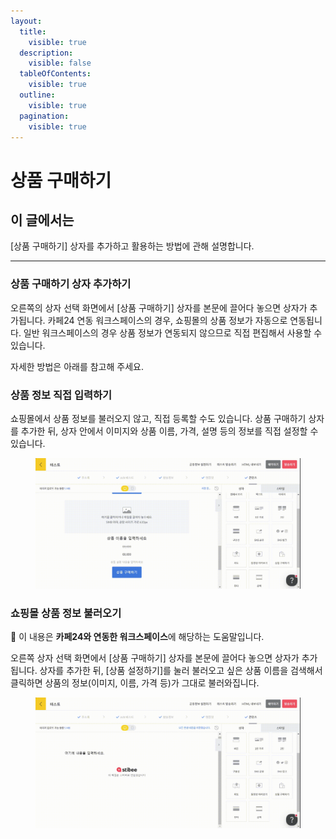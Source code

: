 ```yaml
---
layout:
  title:
    visible: true
  description:
    visible: false
  tableOfContents:
    visible: true
  outline:
    visible: true
  pagination:
    visible: true
---
```


# 상품 구매하기

## 이 글에서는

\[상품 구매하기] 상자를 추가하고 활용하는 방법에 관해 설명합니다.

***

### 상품 구매하기 상자 추가하기

오른쪽의 상자 선택 화면에서 \[상품 구매하기] 상자를 본문에 끌어다 놓으면 상자가 추가됩니다. 카페24 연동 워크스페이스의 경우, 쇼핑몰의 상품 정보가 자동으로 연동됩니다. 일반 워크스페이스의 경우 상품 정보가 연동되지 않으므로 직접 편집해서 사용할 수 있습니다.

자세한 방법은 아래를 참고해 주세요.



### 상품 정보 직접 입력하기

쇼핑몰에서 상품 정보를 불러오지 않고, 직접 등록할 수도 있습니다. 상품 구매하기 상자를 추가한 뒤, 상자 안에서 이미지와 상품 이름, 가격, 설명 등의 정보를 직접 설정할 수 있습니다.

<figure><img src="../../../.gitbook/assets/1.gif" alt=""><figcaption></figcaption></figure>



### 쇼핑몰 상품 정보 불러오기

💬 이 내용은 **카페24와 연동한 워크스페이스**에 해당하는 도움말입니다.

오른쪽 상자 선택 화면에서 \[상품 구매하기] 상자를 본문에 끌어다 놓으면 상자가 추가됩니다. 상자를 추가한 뒤, \[상품 설정하기]를 눌러 불러오고 싶은 상품 이름을 검색해서 클릭하면 상품의 정보(이미지, 이름, 가격 등)가 그대로 불러와집니다.

<figure><img src="../../../.gitbook/assets/screencast-stibee.com-2024.05.16-15_49_44.gif" alt=""><figcaption></figcaption></figure>
